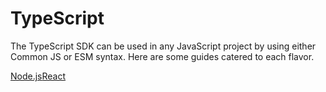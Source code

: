 # TypeScript

The TypeScript SDK can be used in any JavaScript project by using either Common JS or ESM syntax. Here are some guides catered to each flavor.

[Node.js](GETTING_STARTED_NODE_CJS.md)[React](GETTING_STARTED_REACT.md)
